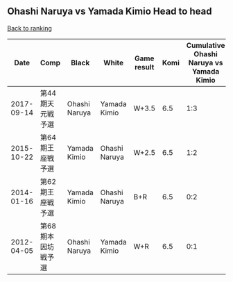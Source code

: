 ## Ohashi Naruya vs Yamada Kimio Head to head

[Back to ranking](../../index.md)




| **Date** | **Comp** | **Black** | **White** | **Game result** | **Komi** | **Cumulative Ohashi Naruya vs Yamada Kimio** | **Ohashi Naruya streak** | **Yamada Kimio streak** | 
| --- | --- | --- | --- | --- | --- | --- | --- | --- |
| 2017-09-14 | 第44期天元戦予選 | Ohashi Naruya | Yamada Kimio | W+3.5 | 6.5 | 1:3 | 0 | 1 | 
| 2015-10-22 | 第64期王座戦予選 | Yamada Kimio | Ohashi Naruya | W+2.5 | 6.5 | 1:2 | 1 | 0 | 
| 2014-01-16 | 第62期王座戦予選 | Yamada Kimio | Ohashi Naruya | B+R | 6.5 | 0:2 | 0 | 2 | 
| 2012-04-05 | 第68期本因坊戦予選 | Ohashi Naruya | Yamada Kimio | W+R | 6.5 | 0:1 | 0 | 1 |




